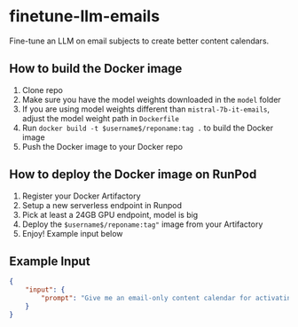 # finetune-llm-emails
Fine-tune an LLM on email subjects to create better content calendars.

## How to build the Docker image

1. Clone repo
2. Make sure you have the model weights downloaded in the `model` folder
3. If you are using model weights different than `mistral-7b-it-emails`, adjust the model weight path in `Dockerfile`
4. Run `docker build -t $username$/reponame:tag .` to build the Docker image
5. Push the Docker image to your Docker repo

## How to deploy the Docker image on RunPod

1. Register your Docker Artifactory
2. Setup a new serverless endpoint in Runpod
3. Pick at least a 24GB GPU endpoint, model is big
4. Deploy the `$username$/reponame:tag"` image from your Artifactory
5. Enjoy! Example input below

## Example Input

```json
{
    "input": {
        "prompt": "Give me an email-only content calendar for activating users that haven't used my service in more than 3 months. The service is an online marketplace for prospective home buyers to find houses and apartments in the Netherlands. Instructions: for each content idea provided, give me why this is something that makes sense for activating dormant users, and how to adjust the content strategy depending on whether it has been successful at activating the user after each month."
    }
}
```
